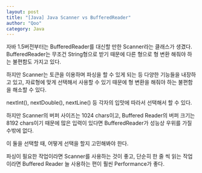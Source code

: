 ```yaml
---
layout: post
title: "[Java] Java Scanner vs BufferedReader"
author: "Qoo"
category: Java
---
```

자바 1.5버전부터는 BufferedReader를 대신할 만한 Scanner라는 클래스가 생겼다. 
BufferedReader는 무조건 String형으로 받기 때문에 다른 형으로 형 변환 해줘야 하는 불편함도 가지고 있다. 


하지만 Scanner는 토큰을 이용하며 파싱을 할 수 있게 되는 등 다양한 기능들을 내장하고 있고, 자료형에 맞게 선택해서 사용할 수 있기 때문에 형 변환을 해줘야 하는 불편함을 해소할 수 있다. 

nextInt(), nextDouble(), nextLine() 등 각자의 입맛에 따라서 선택해서 할 수 있다. 

하지만 Scanner의 버퍼 사이즈는 1024 chars이고, Buffered Reader의 버퍼 크기는 8192 chars이기 때문에 많은 입력이 있다면 BufferedReader가 성능상 우위를 가질 수밖에 없다. 

이 둘을 선택할 때, 어떻게 선택을 할지 고민해봐야 한다. 

파싱이 필요한 작업이라면 Scanner를 사용하는 것이 좋고, 단순히 한 줄 씩 읽는 작업이라면 Buffered Reader 늘 사용하는 편이 훨씬 Performance가 좋다.
